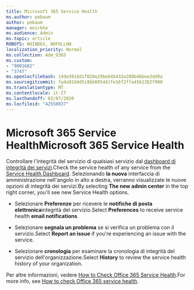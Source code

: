 ```yaml
---
title: Microsoft 365 Service Health
ms.author: pebaum
author: pebaum
manager: mnirkhe
ms.audience: Admin
ms.topic: article
ROBOTS: NOINDEX, NOFOLLOW
localization_priority: Normal
ms.collection: Adm_O365
ms.custom:
- "9001682"
- "3747"
ms.openlocfilehash: 14de391dd1f020e29beb4b432e288b46bee3dd9a
ms.sourcegitcommit: fa4a92ddd5c8bb695441fe16f2ffa4562382f900
ms.translationtype: MT
ms.contentlocale: it-IT
ms.lasthandoff: 03/07/2020
ms.locfileid: "42558837"
---
```

# <a name="microsoft-365-service-health"></a><span data-ttu-id="5a99a-102">Microsoft 365 Service Health</span><span class="sxs-lookup"><span data-stu-id="5a99a-102">Microsoft 365 Service Health</span></span>


<span data-ttu-id="5a99a-103">Controllare l'integrità del servizio di qualsiasi servizio dal [dashboard di integrità dei servizi](https://admin.microsoft.com/Adminportal/Home?source=applauncher#/servicehealth).</span><span class="sxs-lookup"><span data-stu-id="5a99a-103">Check the service health of any service from the [Service Health Dashboard](https://admin.microsoft.com/Adminportal/Home?source=applauncher#/servicehealth).</span></span> <span data-ttu-id="5a99a-104">Selezionando **la nuova** interfaccia di amministrazione nell'angolo in alto a destra, verranno visualizzate le nuove opzioni di integrità dei servizi.</span><span class="sxs-lookup"><span data-stu-id="5a99a-104">By selecting **The new admin center** in the top right corner, you'll see new Service Health options.</span></span>

- <span data-ttu-id="5a99a-105">Selezionare **Preferenze** per ricevere le **notifiche di posta elettronica**integrità del servizio.</span><span class="sxs-lookup"><span data-stu-id="5a99a-105">Select **Preferences** to receive service health **email notifications**.</span></span>

- <span data-ttu-id="5a99a-106">Selezionare **segnala un problema** se si verifica un problema con il servizio.</span><span class="sxs-lookup"><span data-stu-id="5a99a-106">Select **Report an issue** if you're experiencing an issue with the service.</span></span>

- <span data-ttu-id="5a99a-107">Selezionare **cronologia** per esaminare la cronologia di integrità del servizio dell'organizzazione.</span><span class="sxs-lookup"><span data-stu-id="5a99a-107">Select **History** to review the service health history of your organization.</span></span> 

<span data-ttu-id="5a99a-108">Per altre informazioni, vedere [How to Check Office 365 Service Health](https://docs.microsoft.com/en-us/office365/enterprise/view-service-health).</span><span class="sxs-lookup"><span data-stu-id="5a99a-108">For more info, see [How to check Office 365 service health](https://docs.microsoft.com/en-us/office365/enterprise/view-service-health).</span></span> 